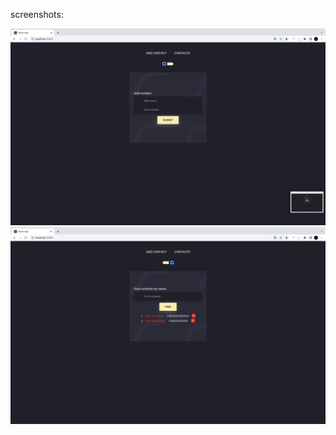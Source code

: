 screenshots:

![Image alt](https://github.com/sava642/React-project__phonebook/raw/main/screenshots/1.png)
![Image alt](https://github.com/sava642/React-project__phonebook/raw/main/screenshots/2.png)